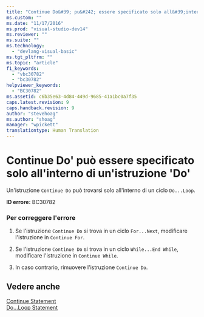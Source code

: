 ```yaml
---
title: "Continue Do&#39; pu&#242; essere specificato solo all&#39;interno di un&#39;istruzione &#39;Do&#39; | Microsoft Docs"
ms.custom: ""
ms.date: "11/17/2016"
ms.prod: "visual-studio-dev14"
ms.reviewer: ""
ms.suite: ""
ms.technology: 
  - "devlang-visual-basic"
ms.tgt_pltfrm: ""
ms.topic: "article"
f1_keywords: 
  - "vbc30782"
  - "bc30782"
helpviewer_keywords: 
  - "BC30782"
ms.assetid: c6b35e63-4d84-449d-9685-41a1bc0a7f35
caps.latest.revision: 9
caps.handback.revision: 9
author: "stevehoag"
ms.author: "shoag"
manager: "wpickett"
translationtype: Human Translation
---
```

# Continue Do&#39; pu&#242; essere specificato solo all&#39;interno di un&#39;istruzione &#39;Do&#39;
Un'istruzione `Continue Do` può trovarsi solo all'interno di un ciclo `Do...Loop`.  
  
 **ID errore:** BC30782  
  
### Per correggere l'errore  
  
1.  Se l'istruzione `Continue Do` si trova in un ciclo `For...Next`, modificare l'istruzione in `Continue For`.  
  
2.  Se l'istruzione `Continue Do` si trova in un ciclo `While...End While`, modificare l'istruzione in `Continue While`.  
  
3.  In caso contrario, rimuovere l'istruzione `Continue Do`.  
  
## Vedere anche  
 [Continue Statement](../../visual-basic/language-reference/statements/continue-statement.md)   
 [Do...Loop Statement](../../visual-basic/language-reference/statements/do-loop-statement.md)